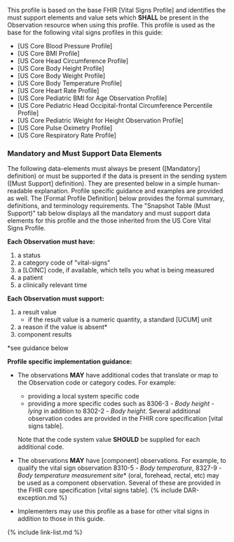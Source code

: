 
This profile is based on the base FHIR [Vital Signs Profile] and identifies the must support elements and value sets which **SHALL** be present in the Observation resource when using this profile.  This profile is used as the base for the following vital signs profiles in this guide:

- [US Core Blood Pressure Profile]
- [US Core BMI Profile]
- [US Core Head Circumference Profile]
- [US Core Body Height Profile]
- [US Core Body Weight Profile]
- [US Core Body Temperature Profile]
- [US Core Heart Rate Profile]
- [US Core Pediatric BMI for Age Observation Profile]
- [US Core Pediatric Head Occipital-frontal Circumference Percentile
Profile]
- [US Core Pediatric Weight for Height Observation Profile]
- [US Core Pulse Oximetry Profile]
- [US Core Respiratory Rate Profile]

### Mandatory and Must Support Data Elements

The following data-elements must always be present ([Mandatory] definition) or must be supported if the data is present in the sending system ([Must Support] definition). They are presented below in a simple human-readable explanation. Profile specific guidance and examples are provided as well.  The [Formal Profile Definition] below provides the  formal summary, definitions, and terminology requirements.  The "Snapshot Table (Must Support)" tab below displays all the mandatory and must support data elements for this profile and the those inherited from the US Core Vital Signs Profile.

**Each Observation must have:**

1. a status
1. a category code of "vital-signs"
1. a [LOINC] code, if available, which tells you what is being measured
1.  a patient
1. a clinically relevant time

**Each Observation must support:**

1.  a result value
    - if the result value is a numeric quantity, a standard [UCUM] unit
1.  a reason if the value is absent*
1.  component results

*see guidance below

**Profile specific implementation guidance:**

- The observations **MAY** have additional codes that translate or map to the Observation code or category codes. For example:
   -  providing a local system specific code
   -  providing a more specific codes such as 8306-3 - *Body height - lying* in addition to 8302-2 - *Body height*.  Several additional observation codes are provided in the FHIR core specification [vital signs table].

  Note that the code system value **SHOULD** be supplied for each additional code.
- The observations **MAY** have [component] observations. For example, to qualify the vital sign observation 8310-5 - *Body temperature*, 8327-9 - *Body temperature measurement site** (oral, forehead, rectal, etc) may be used as a component observation. Several of these are provided in the FHIR core specification [vital signs table].
{% include DAR-exception.md %}
- Implementers may use this profile as a base for other vital signs in addition to those in this guide.

{% include link-list.md %}
